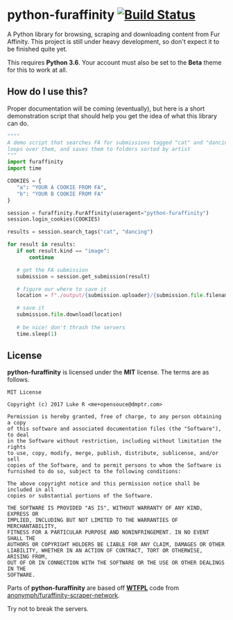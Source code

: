 python-furaffinity [![Build Status](https://travis-ci.org/dmptrluke/python-furaffinity.svg?branch=master)](https://travis-ci.org/dmptrluke/python-furaffinity)
==================
A Python library for browsing, scraping and downloading content from Fur Affinity.
This project is still under heavy development, so don't expect it to be finished quite yet.

This requires **Python 3.6**. Your account must also be set to the **Beta** theme for this to work at all.

## How do I use this?
Proper documentation will be coming (eventually), but here is  a short demonstration script 
that should help you get the idea of what this library can do.
 
 ```python
""""
A demo script that searches FA for submissions tagged "cat" and "dancing",
 loops over them, and saves them to folders sorted by artist
"""
import furaffinity
import time

COOKIES = {
    "a": "YOUR A COOKIE FROM FA",
    "b": "YOUR B COOKIE FROM FA"
}

session = furaffinity.FurAffinity(useragent="python-furaffinity")
session.login_cookies(COOKIES)

results = session.search_tags("cat", "dancing")

for result in results:
    if not result.kind == "image":
        continue

    # get the FA submission
    submission = session.get_submission(result)

    # figure our where to save it
    location = f"./output/{submission.uploader}/{submission.file.filename}"

    # save it
    submission.file.download(location)
    
    # be nice! don't thrash the servers
    time.sleep(1)
```

## License
**python-furaffinity** is licensed under the **MIT** license. The terms are as follows.

```
MIT License

Copyright (c) 2017 Luke R <me+opensouce@dmptr.com>

Permission is hereby granted, free of charge, to any person obtaining a copy
of this software and associated documentation files (the "Software"), to deal
in the Software without restriction, including without limitation the rights
to use, copy, modify, merge, publish, distribute, sublicense, and/or sell
copies of the Software, and to permit persons to whom the Software is
furnished to do so, subject to the following conditions:

The above copyright notice and this permission notice shall be included in all
copies or substantial portions of the Software.

THE SOFTWARE IS PROVIDED "AS IS", WITHOUT WARRANTY OF ANY KIND, EXPRESS OR
IMPLIED, INCLUDING BUT NOT LIMITED TO THE WARRANTIES OF MERCHANTABILITY,
FITNESS FOR A PARTICULAR PURPOSE AND NONINFRINGEMENT. IN NO EVENT SHALL THE
AUTHORS OR COPYRIGHT HOLDERS BE LIABLE FOR ANY CLAIM, DAMAGES OR OTHER
LIABILITY, WHETHER IN AN ACTION OF CONTRACT, TORT OR OTHERWISE, ARISING FROM,
OUT OF OR IN CONNECTION WITH THE SOFTWARE OR THE USE OR OTHER DEALINGS IN THE
SOFTWARE.
```

Parts of **python-furaffinity** are based off **[WTFPL](http://www.wtfpl.net/about/)** code from 
[anonymph/furaffinity-scraper-network](https://bitbucket.org/anonymph/furaffinity-scraper-network). 

Try not to break the servers.

